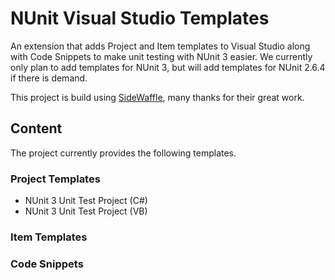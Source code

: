 # NUnit Visual Studio Templates

An extension that adds Project and Item templates to Visual Studio
along with Code Snippets to make unit testing with NUnit 3 easier. 
We currently only plan to add templates for NUnit 3, but will add 
templates for NUnit 2.6.4 if there is demand.

This project is build using [SideWaffle](http://sidewaffle.com/), many
thanks for their great work.

## Content

The project currently provides the following templates.

### Project Templates

- NUnit 3 Unit Test Project (C#)
- NUnit 3 Unit Test Project (VB)

### Item Templates

### Code Snippets

